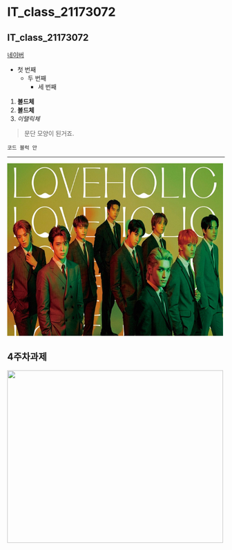 # IT_class_21173072
## IT_class_21173072

[네이버](https://naver.com)

- 첫 번째
  - 두 번째
    - 세 번째

1. **볼드체**
2. __볼드체__
3. *이탤릭체*

>문단 모양이 된거죠.
>

```
코드 블럭 안
```
* * *

<img width="500" height="400" src="./png/NCT127.png"></img>

## 4주차과제
<img width="500" height="400" src="./png/4주차 과제 21173072 .PNG"></img>


